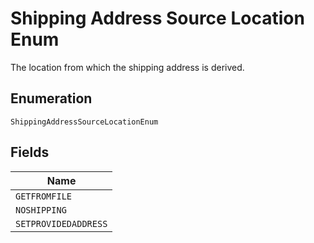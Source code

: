 
# Shipping Address Source Location Enum

The location from which the shipping address is derived.

## Enumeration

`ShippingAddressSourceLocationEnum`

## Fields

| Name |
|  --- |
| `GETFROMFILE` |
| `NOSHIPPING` |
| `SETPROVIDEDADDRESS` |

